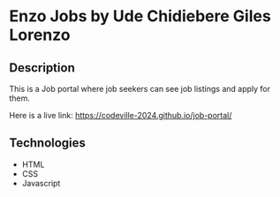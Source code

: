 # Enzo Jobs by Ude Chidiebere Giles Lorenzo

## Description

This is a Job portal where job seekers can see job listings and apply for them.

Here is a live link: https://codeville-2024.github.io/job-portal/

## Technologies
* HTML
* CSS
* Javascript
